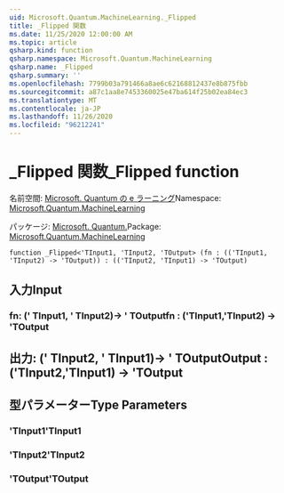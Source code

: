 ```yaml
---
uid: Microsoft.Quantum.MachineLearning._Flipped
title: _Flipped 関数
ms.date: 11/25/2020 12:00:00 AM
ms.topic: article
qsharp.kind: function
qsharp.namespace: Microsoft.Quantum.MachineLearning
qsharp.name: _Flipped
qsharp.summary: ''
ms.openlocfilehash: 7799b03a791466a8ae6c62168812437e8b875fbb
ms.sourcegitcommit: a87c1aa8e7453360025e47ba614f25b02ea84ec3
ms.translationtype: MT
ms.contentlocale: ja-JP
ms.lasthandoff: 11/26/2020
ms.locfileid: "96212241"
---
```

# <a name="_flipped-function"></a><span data-ttu-id="b475a-102">_Flipped 関数</span><span class="sxs-lookup"><span data-stu-id="b475a-102">_Flipped function</span></span>

<span data-ttu-id="b475a-103">名前空間: [Microsoft. Quantum の e ラーニング](xref:Microsoft.Quantum.MachineLearning)</span><span class="sxs-lookup"><span data-stu-id="b475a-103">Namespace: [Microsoft.Quantum.MachineLearning](xref:Microsoft.Quantum.MachineLearning)</span></span>

<span data-ttu-id="b475a-104">パッケージ: [Microsoft. Quantum.](https://nuget.org/packages/Microsoft.Quantum.MachineLearning)</span><span class="sxs-lookup"><span data-stu-id="b475a-104">Package: [Microsoft.Quantum.MachineLearning](https://nuget.org/packages/Microsoft.Quantum.MachineLearning)</span></span>




```qsharp
function _Flipped<'TInput1, 'TInput2, 'TOutput> (fn : (('TInput1, 'TInput2) -> 'TOutput)) : (('TInput2, 'TInput1) -> 'TOutput)
```


## <a name="input"></a><span data-ttu-id="b475a-105">入力</span><span class="sxs-lookup"><span data-stu-id="b475a-105">Input</span></span>

### <a name="fn--tinput1tinput2---toutput"></a><span data-ttu-id="b475a-106">fn: (' TInput1, ' TInput2)-> ' TOutput</span><span class="sxs-lookup"><span data-stu-id="b475a-106">fn : ('TInput1,'TInput2) -> 'TOutput</span></span>





## <a name="output--tinput2tinput1---toutput"></a><span data-ttu-id="b475a-107">出力: (' TInput2, ' TInput1)-> ' TOutput</span><span class="sxs-lookup"><span data-stu-id="b475a-107">Output : ('TInput2,'TInput1) -> 'TOutput</span></span>



## <a name="type-parameters"></a><span data-ttu-id="b475a-108">型パラメーター</span><span class="sxs-lookup"><span data-stu-id="b475a-108">Type Parameters</span></span>

### <a name="tinput1"></a><span data-ttu-id="b475a-109">'TInput1</span><span class="sxs-lookup"><span data-stu-id="b475a-109">'TInput1</span></span>


### <a name="tinput2"></a><span data-ttu-id="b475a-110">'TInput2</span><span class="sxs-lookup"><span data-stu-id="b475a-110">'TInput2</span></span>


### <a name="toutput"></a><span data-ttu-id="b475a-111">'TOutput</span><span class="sxs-lookup"><span data-stu-id="b475a-111">'TOutput</span></span>

